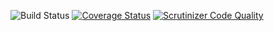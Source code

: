 ![Build Status](https://github.com/simplesamlphp/simplesamlphp-module-exampleattributeserver/workflows/CI/badge.svg?branch=master)
[![Coverage Status](https://codecov.io/gh/simplesamlphp/simplesamlphp-module-exampleattributeserver/branch/master/graph/badge.svg)](https://codecov.io/gh/simplesamlphp/simplesamlphp-module-exampleattributeserver)
[![Scrutinizer Code Quality](https://scrutinizer-ci.com/g/simplesamlphp/simplesamlphp-module-exampleattributeserver/badges/quality-score.png?b=master)](https://scrutinizer-ci.com/g/simplesamlphp/simplesamlphp-module-exampleattributeserver/?branch=master)
